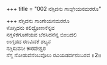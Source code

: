 +++
title = "002 ನೆಗ್ಗಿದನು ಗಾಙ್ಗೇಯನಮರರೊ"

+++
ನೆಗ್ಗಿದನು ಗಾಂಗೇಯನಮರರೊ  
ಳೊಗ್ಗಿದನು ಕಲಿದ್ರೋಣನೆನ್ನವ  
ನಗ್ಗಳಿಕೆಗೂಣೆಯವ ಬೆರಸಿದನೆನ್ನ ಬಿಂಬದಲಿ  
ಉಗ್ಗಡದ ರಣವಿದಕೆ ಶಲ್ಯನ  
ನಗ್ಗಿಸುವನೀ ಕೌರವೇಶ್ವರ  
ನೆಗ್ಗ ನೋಡುವೆನೆಂಬವೊಲು ರವಿಯಡರ್ದನಂಬರವ     ॥2॥